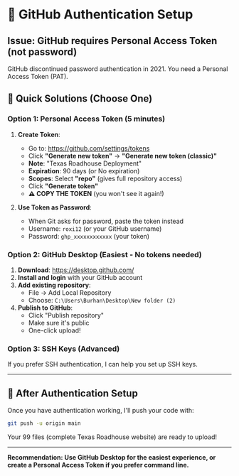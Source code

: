 # 🔐 GitHub Authentication Setup

## Issue: GitHub requires Personal Access Token (not password)

GitHub discontinued password authentication in 2021. You need a Personal Access Token (PAT).

## 🚀 Quick Solutions (Choose One)

### Option 1: Personal Access Token (5 minutes)

1. **Create Token**:
   - Go to: https://github.com/settings/tokens
   - Click **"Generate new token"** → **"Generate new token (classic)"**
   - **Note**: "Texas Roadhouse Deployment"
   - **Expiration**: 90 days (or No expiration)
   - **Scopes**: Select **"repo"** (gives full repository access)
   - Click **"Generate token"**
   - **⚠️ COPY THE TOKEN** (you won't see it again!)

2. **Use Token as Password**:
   - When Git asks for password, paste the token instead
   - Username: `roxi12` (or your GitHub username)
   - Password: `ghp_xxxxxxxxxxxx` (your token)

### Option 2: GitHub Desktop (Easiest - No tokens needed)

1. **Download**: https://desktop.github.com/
2. **Install and login** with your GitHub account
3. **Add existing repository**:
   - File → Add Local Repository
   - Choose: `C:\Users\Burhan\Desktop\New folder (2)`
4. **Publish to GitHub**:
   - Click "Publish repository"
   - Make sure it's public
   - One-click upload!

### Option 3: SSH Keys (Advanced)

If you prefer SSH authentication, I can help you set up SSH keys.

---

## 🔄 After Authentication Setup

Once you have authentication working, I'll push your code with:
```bash
git push -u origin main
```

Your 99 files (complete Texas Roadhouse website) are ready to upload!

---

**Recommendation: Use GitHub Desktop for the easiest experience, or create a Personal Access Token if you prefer command line.**
